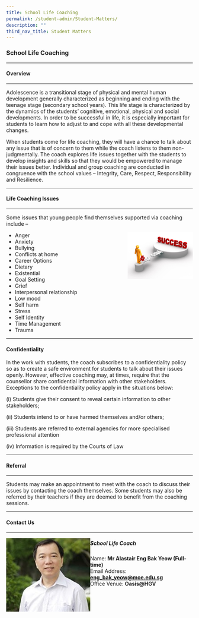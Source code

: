 ```yaml
---
title: School Life Coaching
permalink: /student-admin/Student-Matters/
description: ""
third_nav_title: Student Matters
---
```

### **School Life Coaching**
-------------------------------------------------------------------
#### **Overview**

-------------------------------------------------------------------
Adolescence is a transitional stage of physical and mental human development generally characterized as beginning and ending with the teenage stage (secondary school years). This life stage is characterized by the dynamics of the students’ cognitive, emotional, physical and social developments. In order to be successful in life, it is especially important for students to learn how to adjust to and cope with all these developmental changes.

When students come for life coaching, they will have a chance to talk about any issue that is of concern to them while the coach listens to them non-judgmentally. The coach explores life issues together with the students to develop insights and skills so that they would be empowered to manage their issues better. Individual and group coaching are conducted in congruence with the school values – Integrity, Care, Respect, Responsibility and Resilience.

-------------------------------------------------------------------
#### **Life Coaching Issues**

-------------------------------------------------------------------
Some issues that young people find themselves supported via coaching include –

<img src="/images/life%20coaching%20issues.png" 
     style="width:35%" align=right>

*   Anger
*   Anxiety
*   Bullying
*   Conflicts at home
*   Career Options
*   Dietary
*   Existential
*   Goal Setting
*   Grief
*   Interpersonal relationship
*   Low mood
*   Self harm
*   Stress
*   Self Identity
*   Time Management
*   Trauma

-------------------------------------------------------------------
#### **Confidentiality**

In the work with students, the coach subscribes to a confidentiality policy so as to create a safe environment for students to talk about their issues openly. However, effective coaching may, at times, require that the counsellor share confidential information with other stakeholders. Exceptions to the confidentiality policy apply in the situations below:

(i) Students give their consent to reveal certain information to other stakeholders;

(ii) Students intend to or have harmed themselves and/or others;

(iii) Students are referred to external agencies for more specialised professional attention

(iv) Information is required by the Courts of Law

-------------------------------------------------------------------
#### **Referral**

-------------------------------------------------------------------
Students may make an appointment to meet with the coach to discuss their issues by contacting the coach themselves. Some students may also be referred by their teachers if they are deemed to benefit from the coaching sessions.

-------------------------------------------------------------------
#### **Contact Us**

-------------------------------------------------------------------

<img src="/images/sch%20life%20coach.jpg" 
     style="width:45%" align=left>
		 
##### **School Life Coach**
Name: **Mr Alastair Eng Bak Yeow (Full-time)** <br>
Email Address: [**eng_bak_yeow@moe.edu.sg**](mailto:eng_bak_yeow@moe.edu.sg)<br>
Office Venue: **Oasis@HGV**